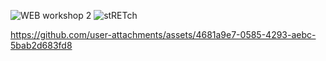 ![WEB workshop 2](https://github.com/user-attachments/assets/ec9ba8cc-99d9-4323-bc32-5b2fb3afa939)
![stRETch](https://github.com/user-attachments/assets/1eaa1977-17b2-4101-87d1-8ba0f67228a0)


https://github.com/user-attachments/assets/4681a9e7-0585-4293-aebc-5bab2d683fd8

